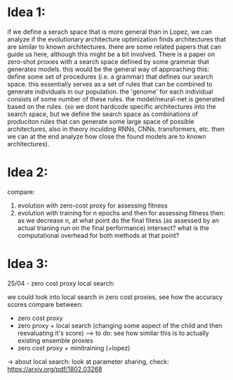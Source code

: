 # Idea 1:
if we define a serach space that is more general than in Lopez, we can analyze if the evolutionary architecture optimization finds architectures that are similar to known architectures. there are some related papers that can guide us here, although this might be a bit involved. 
There is a paper on zero-shot proxies with a search space defined by some grammar that generates models. this would be the general way of approaching this: define some set of procedures (i.e. a grammar) that defines our search space. this essentially serves as a set of rules that can be combined to generate individuals in our population. the 'genome' for each individual consists of some number of these rules. the model/neural-net is generated based on the rules. (so we dont hardcode
specific architectures into the search space, but we define the search space as combinations of produciton rules that can generate some large space of possible architectures, also in theory inculding RNNs, CNNs, transformers, etc. then we can at the end analyze how close the found models are to known architectures).


# Idea 2:
compare:
1. evolution with zero-cost proxy for assessing fitness
2. evolution with training for n epochs and then for assessing fitness
then:
as we decrease n, at what point do the final fitess (as assessed by an actual trianing run on the final performance) intersect? what is the computational overhead for both methods at that point?

# Idea 3:
25/04 - zero cost proxy local search:

we could look into local search in zero cost proxies, see how the accuracy scores compare between:
- zero cost proxy 
- zero proxy + local search (changing some aspect of the child and then reevaluating it's score) --> to do: see how similar this is to actually existing ensemble proxies 
- zero cost proxy + minitraining (=lopez)

-> about local search: look at parameter sharing, check: https://arxiv.org/pdf/1802.03268 
